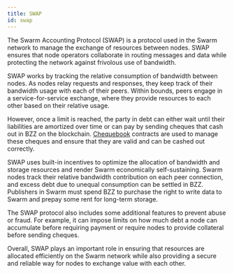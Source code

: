 ```yaml
---
title: SWAP
id: swap
---
```


The Swarm Accounting Protocol (SWAP) is a protocol used in the Swarm network to manage the exchange of resources between nodes. SWAP ensures that node operators collaborate in routing messages and data while protecting the network against frivolous use of bandwidth.

SWAP works by tracking the relative consumption of bandwidth between nodes. As nodes relay requests and responses, they keep track of their bandwidth usage with each of their peers. Within bounds, peers engage in a service-for-service exchange, where they provide resources to each other based on their relative usage.

However, once a limit is reached, the party in debt can either wait until their liabilities are amortized over time or can pay by sending cheques that cash out in BZZ on the blockchain. [Chequebook](/docs/learn/technology/contracts/chequebook/) contracts are used to manage these cheques and ensure that they are valid and can be cashed out correctly.

SWAP uses built-in incentives to optimize the allocation of bandwidth and storage resources and render Swarm economically self-sustaining. Swarm nodes track their relative bandwidth contribution on each peer connection, and excess debt due to unequal consumption can be settled in BZZ. Publishers in Swarm must spend BZZ to purchase the right to write data to Swarm and prepay some rent for long-term storage.

The SWAP protocol also includes some additional features to prevent abuse or fraud. For example, it can impose limits on how much debt a node can accumulate before requiring payment or require nodes to provide collateral before sending cheques.

Overall, SWAP plays an important role in ensuring that resources are allocated efficiently on the Swarm network while also providing a secure and reliable way for nodes to exchange value with each other.

